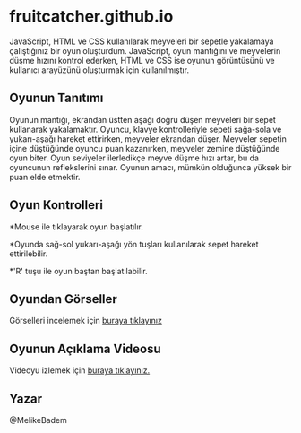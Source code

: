 # fruitcatcher.github.io
JavaScript, HTML ve CSS kullanılarak meyveleri bir sepetle yakalamaya çalıştığınız bir oyun oluşturdum. JavaScript, oyun mantığını ve meyvelerin düşme hızını kontrol ederken, HTML ve CSS ise oyunun görüntüsünü ve kullanıcı arayüzünü oluşturmak için kullanılmıştır.
## Oyunun Tanıtımı
Oyunun mantığı, ekrandan üstten aşağı doğru düşen meyveleri bir sepet kullanarak yakalamaktır. Oyuncu, klavye kontrolleriyle sepeti sağa-sola ve yukarı-aşağı hareket ettirirken, meyveler ekrandan düşer. Meyveler sepetin içine düştüğünde oyuncu puan kazanırken, meyveler zemine düştüğünde oyun biter. Oyun seviyeler ilerledikçe meyve düşme hızı artar, bu da oyuncunun reflekslerini sınar. Oyunun amacı, mümkün olduğunca yüksek bir puan elde etmektir.
## Oyun Kontrolleri
*Mouse ile tıklayarak oyun başlatılır.

*Oyunda sağ-sol yukarı-aşağı yön tuşları kullanılarak sepet hareket ettirilebilir.

*'R' tuşu ile oyun baştan başlatılabilir.
## Oyundan Görseller
Görselleri incelemek için <a href="https://github.com/MelikeBadem/fruitcatcher.github.io/issues/1">buraya tıklayınız</a>
## Oyunun Açıklama Videosu
Videoyu izlemek için <a href="https://youtu.be/UPsw0MaMSx0?si=Wj7-T1MHL95iqmka">buraya tıklayınız.</a>
## Yazar
@MelikeBadem
